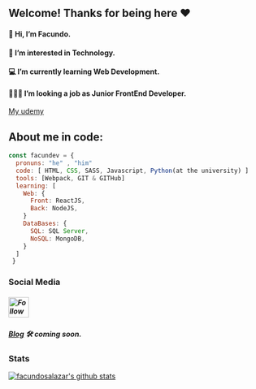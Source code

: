 ## Welcome! Thanks for being here ❤️
#### 👋 Hi, I’m Facundo.
#### 👀 I’m interested in Technology.
#### 💻 I’m currently learning Web Development. 
#### 👨🏻‍💻 I’m looking a job as Junior FrontEnd Developer.
<a href="udemy.com/user/facundo-valentin-salazar-2/">My udemy</a>
## About me in code:
```javascript
const facundev = {
  pronuns: "he" , "him"
  code: [ HTML, CSS, SASS, Javascript, Python(at the university) ]
  tools: [Webpack, GIT & GITHub]
  learning: [
    Web: {
      Front: ReactJS,
      Back: NodeJS,
    }
    DataBases: {
      SQL: SQL Server,
      NoSQL: MongoDB,
    }
  ]
 }
```
### Social Media
##### [<img src="https://raw.githubusercontent.com/Raymo111/Raymo111/master/socials/instagram.svg" height="40em" align="center" alt="Follow Facundev on Instagram" title="Follow Facundev on Instagram"/>](https://www.instagram.com/facundev/)
##### [Blog](https://www.facun.dev/) 🛠 <i>coming soon</i>.

### Stats
[![facundosalazar's github stats](https://github-readme-stats.vercel.app/api?username=facundosalazar)](https://github.com/anuraghazra/github-readme-stats)

